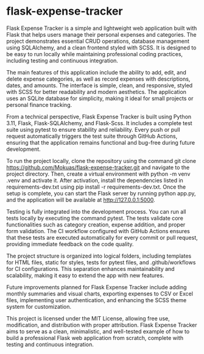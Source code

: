 # flask-expense-tracker
Flask Expense Tracker is a simple and lightweight web application built with Flask that helps users manage their personal expenses and categories. The project demonstrates essential CRUD operations, database management using SQLAlchemy, and a clean frontend styled with SCSS. It is designed to be easy to run locally while maintaining professional coding practices, including testing and continuous integration.

The main features of this application include the ability to add, edit, and delete expense categories, as well as record expenses with descriptions, dates, and amounts. The interface is simple, clean, and responsive, styled with SCSS for better readability and modern aesthetics. The application uses an SQLite database for simplicity, making it ideal for small projects or personal finance tracking.

From a technical perspective, Flask Expense Tracker is built using Python 3.11, Flask, Flask-SQLAlchemy, and Flask-Scss. It includes a complete test suite using pytest to ensure stability and reliability. Every push or pull request automatically triggers the test suite through GitHub Actions, ensuring that the application remains functional and bug-free during future development.

To run the project locally, clone the repository using the command git clone https://github.com/Mokuas/flask-expense-tracker.git and navigate to the project directory. Then, create a virtual environment with python -m venv .venv and activate it. After activation, install the dependencies listed in requirements-dev.txt using pip install -r requirements-dev.txt. Once the setup is complete, you can start the Flask server by running python app.py, and the application will be available at http://127.0.0.1:5000.

Testing is fully integrated into the development process. You can run all tests locally by executing the command pytest. The tests validate core functionalities such as category creation, expense addition, and proper form validation. The CI workflow configured with GitHub Actions ensures that these tests are executed automatically for every commit or pull request, providing immediate feedback on the code quality.

The project structure is organized into logical folders, including templates for HTML files, static for styles, tests for pytest files, and .github/workflows for CI configurations. This separation enhances maintainability and scalability, making it easy to extend the app with new features.

Future improvements planned for Flask Expense Tracker include adding monthly summaries and visual charts, exporting expenses to CSV or Excel files, implementing user authentication, and enhancing the SCSS theme system for customization.

This project is licensed under the MIT License, allowing free use, modification, and distribution with proper attribution. Flask Expense Tracker aims to serve as a clean, minimalistic, and well-tested example of how to build a professional Flask web application from scratch, complete with testing and continuous integration.
